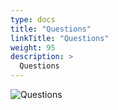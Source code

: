 ```yaml
---
type: docs
title: "Questions"
linkTitle: "Questions"
weight: 95
description: >
  Questions
---
```


![Questions](/images/bootcamp-slides/microservices-bootcamp/Slide95.PNG)
